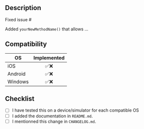 <!--
Hi there and thank you for your change proposal!

Please fill out the following template to make the review process
as quick and smooth as possible.
-->

## Description

Fixed issue #<issue-number>

<!-- OR, if you're implementing a new feature: -->

Added `yourNewMethodName()` that allows ...

## Compatibility

| OS      | Implemented |
| ------- | :---------: |
| iOS     |    ✅❌     |
| Android |    ✅❌     |
| Windows |    ✅❌     |

## Checklist

<!-- Check completed item: [X] -->

* [ ] I have tested this on a device/simulator for each compatible OS
* [ ] I added the documentation in `README.md`.
* [ ] I mentionned this change in `CHANGELOG.md`.
